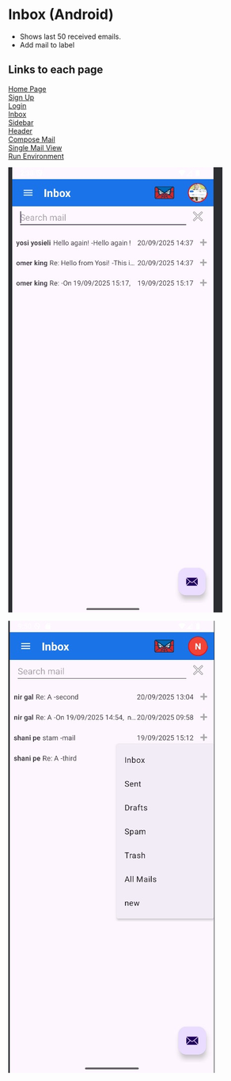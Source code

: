 # Inbox (Android)

- Shows last 50 received emails.
- Add mail to label

## Links to each page
[Home Page](Home-Page.md)  
[Sign Up](Sign-Up-Page.md)  
[Login](Login-Page.md)  
[Inbox](Inbox.md)  
[Sidebar](Sidebar.md)  
[Header](Header.md)  
[Compose Mail](Compose-Mail.md)  
[Single Mail View](Single-Mail-View.md)  
[Run Environment](Run-Environment.md)

![alt text](wiki-pictures/image9.jpg)

![alt text](wiki-pictures/image20.jpg)
